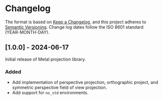 # Changelog

The format is based on [Keep a Changelog](https://keepachangelog.com/en/1.0.0/),
and this project adheres to [Semantic Versioning](https://semver.org/spec/v2.0.0.html).
Change log dates follow the ISO 8601 standard (YEAR-MONTH-DAY).

## [1.0.0] - 2024-06-17
Initial release of Metal projection library.

### Added
- Add implementation of perspective projection, orthographic project, and symmetric
  perspective field of view projection.
- Add support for `no_std` environments.
